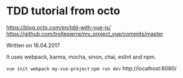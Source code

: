 # TDD tutorial from octo

https://blog.octo.com/en/tdd-with-vue-js/
https://github.com/trollepierre/my_project_vue/commits/master

Written on 16.04.2017

It uses webpack, karma, mocha, sinon, chai, eslint and npm.

`vue init webpack my-vue-project`
`npm run dev`
http://localhost:8080/